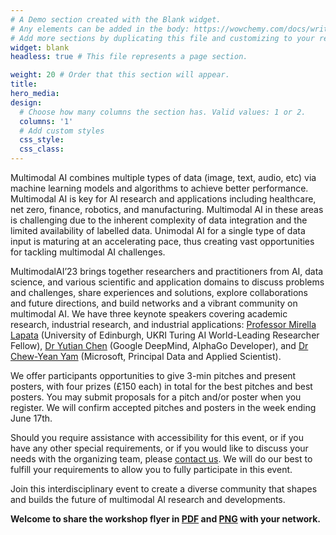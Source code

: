 ```yaml
---
# A Demo section created with the Blank widget.
# Any elements can be added in the body: https://wowchemy.com/docs/writing-markdown-latex/
# Add more sections by duplicating this file and customizing to your requirements.
widget: blank
headless: true # This file represents a page section.

weight: 20 # Order that this section will appear.
title:
hero_media: 
design:
  # Choose how many columns the section has. Valid values: 1 or 2.
  columns: '1'
  # Add custom styles
  css_style:
  css_class:
---
```


Multimodal AI combines multiple types of data (image, text, audio, etc) via machine learning models and algorithms to achieve better performance. Multimodal AI is key for AI research and applications including healthcare, net zero, finance, robotics, and manufacturing. Multimodal AI in these areas is challenging due to the inherent complexity of data integration and the limited availability of labelled data. Unimodal AI for a single type of data input is maturing at an accelerating pace, thus creating vast opportunities for tackling multimodal AI challenges.

MultimodalAI’23 brings together researchers and practitioners from AI, data science, and various scientific and application domains to discuss problems and challenges, share experiences and solutions, explore collaborations and future directions, and build networks and a vibrant community on multimodal AI. We have three keynote speakers covering academic research, industrial research, and industrial applications: [Professor Mirella Lapata](https://homepages.inf.ed.ac.uk/mlap/) (University of Edinburgh, UKRI Turing AI World-Leading Researcher Fellow), [Dr Yutian Chen](https://www.cantab.net/users/yutian.chen/index.html) (Google DeepMind, AlphaGo Developer), and [Dr Chew-Yean Yam](https://www.linkedin.com/in/cyyam/?originalSubdomain=uk) (Microsoft, Principal Data and Applied Scientist).

We offer participants opportunities to give 3-min pitches and present posters, with four prizes (£150 each) in total for the best pitches and best posters. You may submit proposals for a pitch and/or poster when you register. We will confirm accepted pitches and posters in the week ending June 17th.

Should you require assistance with accessibility for this event, or if you have any other special requirements, or if you would like to discuss your needs with the organizing team, please [contact us](#contact). We will do our best to fulfill your requirements to allow you to fully participate in this event.

Join this interdisciplinary event to create a diverse community that shapes and builds the future of multimodal AI research and developments.


**Welcome to share the workshop flyer in [PDF](media/flyer.pdf) and [PNG](media/flyer.png) with your network.**
